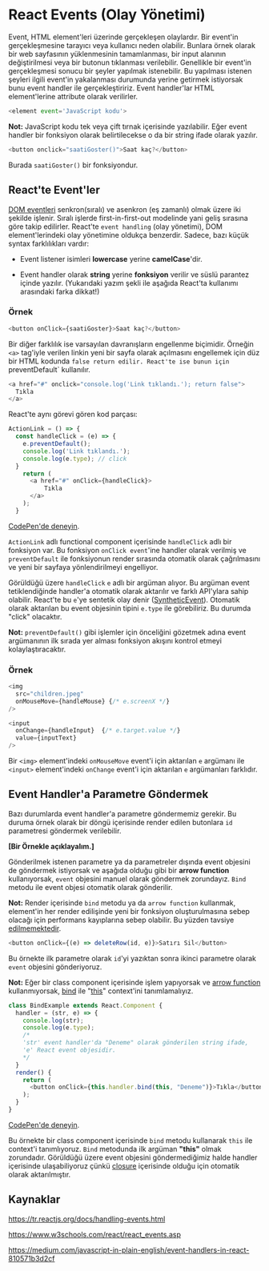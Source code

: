 # React Events (Olay Yönetimi)

Event, HTML element'leri üzerinde gerçekleşen olaylardır. Bir event'in gerçekleşmesine tarayıcı veya kullanıcı neden olabilir. Bunlara örnek olarak bir web sayfasının yüklenmesinin tamamlanması, bir input alanının değiştirilmesi veya bir butonun tıklanması verilebilir. Genellikle bir event'in gerçekleşmesi sonucu bir şeyler yapılmak istenebilir. Bu yapılması istenen şeyleri ilgili event'in yakalanması durumunda yerine getirmek istiyorsak bunu event handler ile gerçekleştiririz. Event handler'lar HTML element'lerine attribute olarak verilirler.

```javascript
<element event='JavaScript kodu'>
```

**Not:** JavaScript kodu tek veya çift tırnak içerisinde yazılabilir. Eğer event handler bir fonksiyon olarak belirtilecekse o da bir string ifade olarak yazılır.

```javascript
<button onclick="saatiGoster()">Saat kaç?</button>
```

Burada `saatiGoster()` bir fonksiyondur.

## React'te Event'ler

[DOM eventleri](https://www.w3.org/TR/DOM-Level-3-Events/) senkron(sıralı) ve asenkron (eş zamanlı) olmak üzere iki şekilde işlenir. Sıralı işlerde  first-in-first-out modelinde yani geliş sırasına göre takip edilirler. React'te `event handling` (olay yönetimi), DOM element'lerindeki olay yönetimine oldukça benzerdir. Sadece, bazı küçük syntax farklılıkları vardır:

- Event listener isimleri **lowercase** yerine **camelCase**'dir.

- Event handler olarak **string** yerine **fonksiyon** verilir ve süslü parantez içinde yazılır. (Yukarıdaki yazım şekli ile aşağıda React'ta kullanımı arasındaki farka dikkat!)

### Örnek

```javascript
<button onClick={saatiGoster}>Saat kaç?</button>
```



Bir diğer farklılık ise varsayılan davranışların engellenme biçimidir. Örneğin `<a>` tag'iyle verilen linkin yeni bir sayfa olarak açılmasını engellemek için düz bir HTML kodunda `false return edilir. React'te ise bunun için `preventDefault` kullanılır.

```javascript
<a href="#" onclick="console.log('Link tıklandı.'); return false">
  Tıkla
</a>
```

React'te aynı görevi gören kod parçası:

```javascript
ActionLink = () => {
  const handleClick = (e) => {
    e.preventDefault();
    console.log('Link tıklandı.');
    console.log(e.type); // click
  }
    return (
      <a href="#" onClick={handleClick}>
    	  Tıkla
      </a>
    );
  }

```

[CodePen'de deneyin](https://codepen.io/Kodluyoruz/pen/OJRmbrB?editors=1111).

`ActionLink` adlı functional component içerisinde `handleClick` adlı bir fonksiyon var. Bu fonksiyon `onClick event`'ine handler olarak verilmiş ve `preventDefault` ile fonksiyonun render sırasında otomatik olarak çağrılmasını ve yeni bir sayfaya yönlendirilmeyi engelliyor.     

Görüldüğü üzere `handleClick` `e` adlı bir argüman alıyor. Bu argüman event tetiklendiğinde handler'a otomatik olarak aktarılır ve farklı API'ylara sahip olabilir. React'te bu `e`'ye sentetik olay denir ([SyntheticEvent](https://tr.reactjs.org/docs/events.html)). Otomatik olarak aktarılan bu event objesinin tipini `e.type` ile görebiliriz. Bu durumda "click" olacaktır.  

**Not:** `preventDefault()` gibi işlemler için önceliğini gözetmek adına event argümanının ilk sırada yer alması fonksiyon akışını kontrol etmeyi kolaylaştıracaktır. 

### Örnek

```javascript
<img
  src="children.jpeg"
  onMouseMove={handleMouse} {/* e.screenX */}
/>

<input
  onChange={handleInput}  {/* e.target.value */}
  value={inputText}
/>
```

Bir  `<img>` element'indeki `onMouseMove` event'i için aktarılan `e` argümanı ile  `<input>` element'indeki `onChange` event'i için aktarılan `e` argümanları farklıdır. 

## Event Handler'a Parametre Göndermek

Bazı durumlarda event handler'a parametre göndermemiz gerekir. Bu duruma örnek olarak bir döngü içerisinde render edilen butonlara `id` parametresi göndermek verilebilir.

**[Bir Örnekle açıklayalım.]**

Gönderilmek istenen parametre ya da parametreler dışında event objesini de göndermek istiyorsak ve aşağıda olduğu gibi bir **arrow function** kullanıyorsak, `event` objesini manuel olarak göndermek zorundayız. `Bind` metodu ile event objesi otomatik olarak gönderilir. 

**Not:** Render içerisinde `bind` metodu ya da `arrow function` kullanmak, element'in her render edilişinde yeni bir fonksiyon oluşturulmasına sebep olacağı için performans kayıplarına sebep olabilir. Bu yüzden tavsiye [edilmemektedir](https://tr.reactjs.org/docs/faq-functions.html).

```javascript
<button onClick={(e) => deleteRow(id, e)}>Satırı Sil</button>

```

Bu örnekte ilk parametre olarak `id`'yi yazıktan sonra ikinci parametre olarak `event` objesini gönderiyoruz. 

**Not:** Eğer bir class component içerisinde işlem yapıyorsak ve [arrow function](https://developer.mozilla.org/tr/docs/Web/JavaScript/Reference/Functions/Arrow_functions) kullanmıyorsak, [bind](https://developer.mozilla.org/en-US/docs/Web/JavaScript/Reference/Global_Objects/Function/bind) ile "[this](https://developer.mozilla.org/tr/docs/Web/JavaScript/Reference/Operat%C3%B6rler/this)" context'ini tanımlamalıyız. 



```javascript
class BindExample extends React.Component {
  handler = (str, e) => {
    console.log(str);
    console.log(e.type);
    /*
    'str' event handler'da "Deneme" olarak gönderilen string ifade, 
    'e' React event objesidir.
    */
  }
  render() {
    return (
      <button onClick={this.handler.bind(this, "Deneme")}>Tıkla</button>
    );
  }
}
```

[CodePen'de deneyin](https://codepen.io/Kodluyoruz/pen/gOwWgvN?editors=1011).

Bu örnekte bir class component içerisinde `bind` metodu kullanarak `this` ile context'i tanımlıyoruz. `Bind` metodunda ilk argüman **"this"** olmak zorundadır. Görüldüğü üzere event objesini göndermediğimiz halde handler içerisinde ulaşabiliyoruz çünkü [closure](https://developer.mozilla.org/en-US/docs/Web/JavaScript/Closures) içerisinde olduğu için otomatik olarak aktarılmıştır.



## Kaynaklar

https://tr.reactjs.org/docs/handling-events.html

https://www.w3schools.com/react/react_events.asp

https://medium.com/javascript-in-plain-english/event-handlers-in-react-810571b3d2cf
